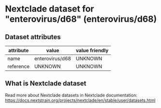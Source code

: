 # Nextclade dataset for "enterovirus/d68" (enterovirus/d68)


## Dataset attributes

| attribute            | value                | value friendly                           |
| -------------------- | -------------------- | ---------------------------------------- |
| name                 | enterovirus/d68      | UNKNOWN                                  |
| reference            | UNKNOWN              | UNKNOWN                                  |


## What is Nextclade dataset

Read more about Nextclade datasets in Nextclade documentation: https://docs.nextstrain.org/projects/nextclade/en/stable/user/datasets.html
